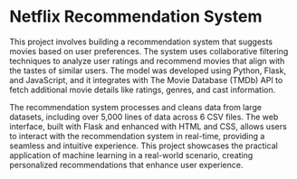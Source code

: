 # Netflix Recommendation System

This project involves building a recommendation system that suggests movies based on user preferences. The system uses collaborative filtering techniques to analyze user ratings and recommend movies that align with the tastes of similar users. The model was developed using Python, Flask, and JavaScript, and it integrates with The Movie Database (TMDb) API to fetch additional movie details like ratings, genres, and cast information.

The recommendation system processes and cleans data from large datasets, including over 5,000 lines of data across 6 CSV files. The web interface, built with Flask and enhanced with HTML and CSS, allows users to interact with the recommendation system in real-time, providing a seamless and intuitive experience. This project showcases the practical application of machine learning in a real-world scenario, creating personalized recommendations that enhance user experience.

